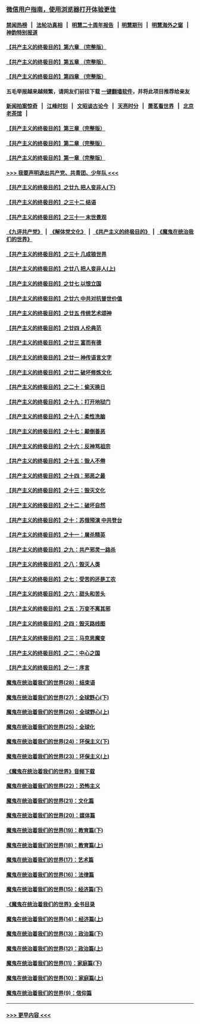 ### [微信用户指南，使用浏览器打开体验更佳](https://github.com/gfw-breaker/banned-news1/blob/master/indexes/wechat-guide.md?t=0)
#### [禁闻热榜](热点新闻.md?t=0)  &nbsp;&nbsp;|&nbsp;&nbsp; [法轮功真相](https://github.com/gfw-breaker/truth/blob/master/README.md?t=0) &nbsp;&nbsp;|&nbsp;&nbsp; [明慧二十周年报告](https://github.com/gfw-breaker/mh-reports/blob/master/README.md?t=0) &nbsp;&nbsp;|&nbsp;&nbsp;[明慧期刊](https://github.com/gfw-breaker/mh-qikan) &nbsp;&nbsp;|&nbsp;&nbsp; [明慧海外之窗](https://github.com/gfw-breaker/mh-news/blob/master/README.md?t=0) &nbsp;&nbsp;|&nbsp;&nbsp; [神韵特别报道](https://github.com/gfw-breaker/mh-news/blob/master/shenyun.md?t=0)
#### [【共产主义的终极目的】第六章 （完整版）](../pages/nsc422/n11428913.md?t=02111544) 
#### [【共产主义的终极目的】第五章 （完整版）](../pages/nsc422/n11428912.md?t=02111544) 
#### [【共产主义的终极目的】第四章 （完整版）](../pages/nsc422/n11428907.md?t=02111544) 
#### 五毛举报越来越频繁，请网友们前往下载 [一键翻墙软件](https://github.com/gfw-breaker/ssr-accounts)，并将此项目推荐给亲友
#### [新闻拍案惊奇](https://github.com/gfw-breaker/banned-news1/blob/master/pages/link4.md) &nbsp;&nbsp;|&nbsp;&nbsp; [江峰时刻](https://github.com/gfw-breaker/banned-news1/blob/master/pages/link4.md) &nbsp;&nbsp;|&nbsp;&nbsp; [文昭谈古论今](https://github.com/gfw-breaker/banned-news1/blob/master/pages/link4.md) &nbsp;&nbsp;|&nbsp;&nbsp; [天亮时分](https://github.com/gfw-breaker/banned-news1/blob/master/pages/link4.md) &nbsp;&nbsp;|&nbsp;&nbsp; [萧茗看世界](https://github.com/gfw-breaker/banned-news1/blob/master/pages/link4.md) &nbsp;&nbsp;|&nbsp;&nbsp; [北京老茶馆](https://github.com/gfw-breaker/banned-news1/blob/master/pages/link4.md) &nbsp;&nbsp;|&nbsp;&nbsp; 
#### [【共产主义的终极目的】第三章（完整版）](../pages/nsc422/n11428848.md?t=02111544) 
#### [【共产主义的终极目的】第二章（完整版）](../pages/nsc422/n11428831.md?t=02111544) 
#### [【共产主义的终极目的】第一章（完整版）](../pages/nsc422/n11417651.md?t=02111544) 
#### [>>> 我要声明退出共产党、共青团、少年队 <<<](https://github.com/begood0513/goodnews/blob/master/quit/letter.md) 
#### [【共产主义的终极目的】之廿九 把人变非人(下)](../pages/nsc422/n11344140.md?t=02111544) 
#### [【共产主义的终极目的】之三十二 结语](../pages/nsc422/n11360535.md?t=02111544) 
#### [【共产主义的终极目的】之三十一 末世景观](../pages/nsc422/n11351129.md?t=02111544) 
#### [《九评共产党》](https://github.com/begood0513/9ping.md/blob/master/README.md) &nbsp;|&nbsp; [《解体党文化》](../../../../jtdwh.md/blob/master/README.md)  &nbsp;|&nbsp; [《共产主义的终极目的》](../../../../gczydzjmd.md/blob/master/README.md) &nbsp;|&nbsp; [《魔鬼在统治我们的世界》](../../../../mgztzwmdsj.md/blob/master/README.md) 
#### [【共产主义的终极目的】之三十 几成狼世界](../pages/nsc422/n11348280.md?t=02111544) 
#### [【共产主义的终极目的】之廿八 把人变非人(上)](../pages/nsc422/n11340492.md?t=02111544) 
#### [【共产主义的终极目的】之廿七 以恨立国](../pages/nsc422/n11336944.md?t=02111544) 
#### [【共产主义的终极目的】之廿六 中共对抗普世价值](../pages/nsc422/n11324785.md?t=02111544) 
#### [【共产主义的终极目的】之廿五 传统艺术颂神](../pages/nsc422/n11296396.md?t=02111544) 
#### [【共产主义的终极目的】之廿四 人伦典范](../pages/nsc422/n11296397.md?t=02111544) 
#### [【共产主义的终极目的】之廿三 富而有德](../pages/nsc422/n11283598.md?t=02111544) 
#### [【共产主义的终极目的】之廿一 神传语言文字](../pages/nsc422/n11263265.md?t=02111544) 
#### [【共产主义的终极目的】之廿二 破坏修炼文化](../pages/nsc422/n11245728.md?t=02111544) 
#### [【共产主义的终极目的】之二十：偷天换日](../pages/nsc422/n11238846.md?t=02111544) 
#### [【共产主义的终极目的】之十九：打开地狱门](../pages/nsc422/n11206376.md?t=02111544) 
#### [【共产主义的终极目的】之十八：柔性洗脑](../pages/nsc422/n11199994.md?t=02111544) 
#### [【共产主义的终极目的】之十七：颠倒善恶](../pages/nsc422/n11179782.md?t=02111544) 
#### [【共产主义的终极目的】之十六：反神骂祖宗](../pages/nsc422/n11166798.md?t=02111544) 
#### [【共产主义的终极目的】之十五：毁人不倦](../pages/nsc422/n11166792.md?t=02111544) 
#### [【共产主义的终极目的】之十四：邪恶之最](../pages/nsc422/n11150249.md?t=02111544) 
#### [【共产主义的终极目的】之十三：毁灭文化](../pages/nsc422/n11135227.md?t=02111544) 
#### [【共产主义的终极目的】之十二：破坏自然](../pages/nsc422/n11135214.md?t=02111544) 
#### [【共产主义的终极目的】之十：苏俄预演 中共登台](../pages/nsc422/n11118424.md?t=02111544) 
#### [【共产主义的终极目的】之十一：屠杀精英](../pages/nsc422/n11118442.md?t=02111544) 
#### [【共产主义的终极目的】之九：共产邪灵一路杀](../pages/nsc422/n11114139.md?t=02111544) 
#### [【共产主义的终极目的】之八：毁灭人类](../pages/nsc422/n11108503.md?t=02111544) 
#### [【共产主义的终极目的】之七：受苦的还是工农](../pages/nsc422/n11101809.md?t=02111544) 
#### [【共产主义的终极目的】之六：甜头和苦头](../pages/nsc422/n11096971.md?t=02111544) 
#### [【共产主义的终极目的】之五：万变不离其邪](../pages/nsc422/n11091285.md?t=02111544) 
#### [【共产主义的终极目的】之四：毁灭路线图](../pages/nsc422/n11086284.md?t=02111544) 
#### [【共产主义的终极目的】之三：马克思魔变](../pages/nsc422/n11061941.md?t=02111544) 
#### [【共产主义的终极目的】之二：中心之国](../pages/nsc422/n11047728.md?t=02111544) 
#### [【共产主义的终极目的】之一：序言](../pages/nsc422/n11086077.md?t=02111544) 
#### [魔鬼在统治着我们的世界(28)：结束语](../pages/nsc422/n10936246.md?t=02111544) 
#### [魔鬼在统治着我们的世界(27)：全球野心(下)](../pages/nsc422/n10928319.md?t=02111544) 
#### [魔鬼在统治着我们的世界(26)：全球野心(上)](../pages/nsc422/n10900318.md?t=02111544) 
#### [魔鬼在统治着我们的世界(25)：全球化](../pages/nsc422/n10788205.md?t=02111544) 
#### [魔鬼在统治着我们的世界(24)：环保主义(下)](../pages/nsc422/n10695307.md?t=02111544) 
#### [魔鬼在统治着我们的世界(23)：环保主义(上)](../pages/nsc422/n10688613.md?t=02111544) 
#### [《魔鬼在统治着我们的世界》音频下载](../pages/nsc422/n10635553.md?t=02111544) 
#### [魔鬼在统治着我们的世界(22)：恐怖主义](../pages/nsc422/n10614727.md?t=02111544) 
#### [魔鬼在统治着我们的世界(21)：文化篇](../pages/nsc422/n10597706.md?t=02111544) 
#### [魔鬼在统治着我们的世界(20)：媒体篇](../pages/nsc422/n10586579.md?t=02111544) 
#### [魔鬼在统治着我们的世界(19)：教育篇(下)](../pages/nsc422/n10564808.md?t=02111544) 
#### [魔鬼在统治着我们的世界(18)：教育篇(上)](../pages/nsc422/n10526970.md?t=02111544) 
#### [魔鬼在统治着我们的世界(17)：艺术篇](../pages/nsc422/n10499093.md?t=02111544) 
#### [魔鬼在统治着我们的世界(16)：法律篇](../pages/nsc422/n10485969.md?t=02111544) 
#### [魔鬼在统治着我们的世界(15)：经济篇(下)](../pages/nsc422/n10469975.md?t=02111544) 
#### [《魔鬼在统治着我们的世界》全书目录](../pages/nsc422/n10464261.md?t=02111544) 
#### [魔鬼在统治着我们的世界(14)：经济篇(上)](../pages/nsc422/n10457370.md?t=02111544) 
#### [魔鬼在统治着我们的世界(13)：政治篇(下)](../pages/nsc422/n10448270.md?t=02111544) 
#### [魔鬼在统治着我们的世界(12)：政治篇(上)](../pages/nsc422/n10444576.md?t=02111544) 
#### [魔鬼在统治着我们的世界(11)：家庭篇(下)](../pages/nsc422/n10440961.md?t=02111544) 
#### [魔鬼在统治着我们的世界(10)：家庭篇(上)](../pages/nsc422/n10435448.md?t=02111544) 
#### [魔鬼在统治着我们的世界(9)：信仰篇](../pages/nsc422/n10432159.md?t=02111544) 

----
#### [ >>> 更早内容 <<< ](../indexes/nsc422-earlier.md)
